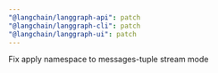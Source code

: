 ```yaml
---
"@langchain/langgraph-api": patch
"@langchain/langgraph-cli": patch
"@langchain/langgraph-ui": patch
---
```


Fix apply namespace to messages-tuple stream mode
